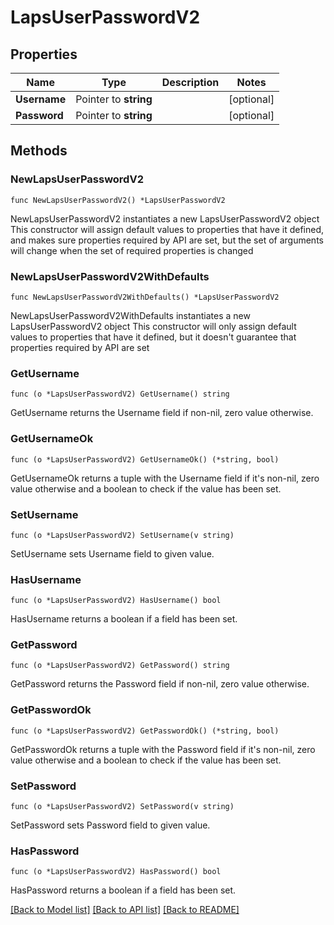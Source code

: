 # LapsUserPasswordV2

## Properties

Name | Type | Description | Notes
------------ | ------------- | ------------- | -------------
**Username** | Pointer to **string** |  | [optional] 
**Password** | Pointer to **string** |  | [optional] 

## Methods

### NewLapsUserPasswordV2

`func NewLapsUserPasswordV2() *LapsUserPasswordV2`

NewLapsUserPasswordV2 instantiates a new LapsUserPasswordV2 object
This constructor will assign default values to properties that have it defined,
and makes sure properties required by API are set, but the set of arguments
will change when the set of required properties is changed

### NewLapsUserPasswordV2WithDefaults

`func NewLapsUserPasswordV2WithDefaults() *LapsUserPasswordV2`

NewLapsUserPasswordV2WithDefaults instantiates a new LapsUserPasswordV2 object
This constructor will only assign default values to properties that have it defined,
but it doesn't guarantee that properties required by API are set

### GetUsername

`func (o *LapsUserPasswordV2) GetUsername() string`

GetUsername returns the Username field if non-nil, zero value otherwise.

### GetUsernameOk

`func (o *LapsUserPasswordV2) GetUsernameOk() (*string, bool)`

GetUsernameOk returns a tuple with the Username field if it's non-nil, zero value otherwise
and a boolean to check if the value has been set.

### SetUsername

`func (o *LapsUserPasswordV2) SetUsername(v string)`

SetUsername sets Username field to given value.

### HasUsername

`func (o *LapsUserPasswordV2) HasUsername() bool`

HasUsername returns a boolean if a field has been set.

### GetPassword

`func (o *LapsUserPasswordV2) GetPassword() string`

GetPassword returns the Password field if non-nil, zero value otherwise.

### GetPasswordOk

`func (o *LapsUserPasswordV2) GetPasswordOk() (*string, bool)`

GetPasswordOk returns a tuple with the Password field if it's non-nil, zero value otherwise
and a boolean to check if the value has been set.

### SetPassword

`func (o *LapsUserPasswordV2) SetPassword(v string)`

SetPassword sets Password field to given value.

### HasPassword

`func (o *LapsUserPasswordV2) HasPassword() bool`

HasPassword returns a boolean if a field has been set.


[[Back to Model list]](../README.md#documentation-for-models) [[Back to API list]](../README.md#documentation-for-api-endpoints) [[Back to README]](../README.md)


